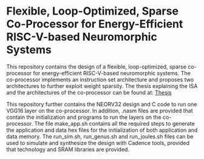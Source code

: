 # Flexible, Loop-Optimized, Sparse Co-Processor for Energy-Efficient RISC-V-based Neuromorphic Systems

This repository contains the design of a flexible, loop-optimized, sparse co-processor for energy-efficient RISC-V-based neuromorphic systems. The co-processor implements an instruction set architecture and proposes two architectures to further exploit weight sparsity. The thesis explaining the ISA and the architectures of the co-processor can be found at: [Thesis](https://essay.utwente.nl/108179/)

This repository further contains the NEORV32 design and C code to run one VGG16 layer on the co-processor. In addition, .nasm files are provided that contain the initialization and programs to run the layers on the co-processor. The file make_app.sh contains all the required steps to generate the application and data hex files for the initialization of both application and data memory. The run_sim.sh, run_genus.sh and run_joules.sh files can be used to simulate and synthesize the design with Cadence tools, provided that technology and SRAM libraries are provided. 